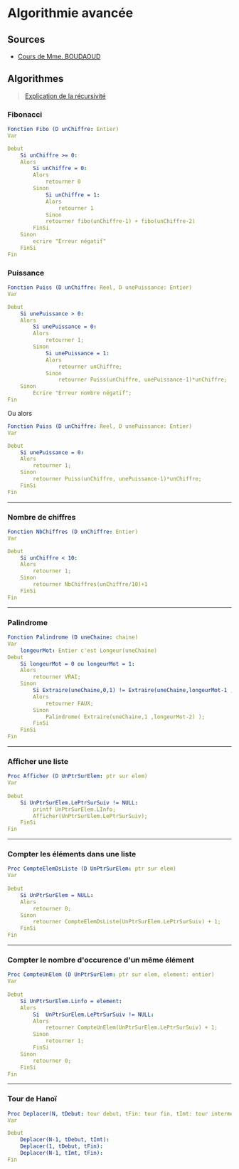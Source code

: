 <!--
Created by Its-Just-Nans - https://github.com/Its-Just-Nans
Copyright Its-Just-Nans
--->

# Algorithmie avancée

## Sources

- [Cours de Mme. BOUDAOUD](http://users.polytech.unice.fr/~karima/teaching/courses/IUT/Trad2/M4207/Recursivite/)

## Algorithmes

> [Explication de la récursivité](https://youtu.be/rf60MejMz3E)

### Fibonacci

```yaml
Fonction Fibo (D unChiffre: Entier)
Var

Debut
    Si unChiffre >= 0:
    Alors
        Si unChiffre = 0:
        Alors
            retourner 0
        Sinon
            Si unChiffre = 1:
            Alors
                retourner 1
            Sinon
            retourner fibo(unChiffre-1) + fibo(unChiffre-2)
        FinSi
    Sinon
        ecrire "Erreur négatif"
    FinSi
Fin
```

### Puissance

```yaml
Fonction Puiss (D unChiffre: Reel, D unePuissance: Entier)
Var

Debut
    Si unePuissance > 0:
    Alors
        Si unePuissance = 0:
        Alors
            retourner 1;
        Sinon
            Si unePuissance = 1:
            Alors
                retourner unChiffre;
            Sinon
                retourner Puiss(unChiffre, unePuissance-1)*unChiffre;
    Sinon
        Ecrire "Erreur nombre négatif";
Fin
```

Ou alors

```yaml
Fonction Puiss (D unChiffre: Reel, D unePuissance: Entier)
Var

Debut
    Si unePuissance = 0:
    Alors
        retourner 1;
    Sinon
        retourner Puiss(unChiffre, unePuissance-1)*unChiffre;
    FinSi
Fin
```

---

### Nombre de chiffres

```yaml
Fonction NbChiffres (D unChiffre: Entier)
Var

Debut
    Si unChiffre < 10:
    Alors
        retourner 1;
    Sinon
        retourner NbChiffres(unChiffre/10)+1
    FinSi
Fin
```

---

### Palindrome

```yaml
Fonction Palindrome (D uneChaine: chaine)
Var
    longeurMot: Entier c'est Longeur(uneChaine)
Debut
    Si longeurMot = 0 ou longeurMot = 1:
    Alors
        retourner VRAI;
    Sinon
        Si Extraire(uneChaine,0,1) != Extraire(uneChaine,longeurMot-1 ,1):
        Alors
            retourner FAUX;
        Sinon
            Palindrome( Extraire(uneChaine,1 ,longeurMot-2) );
        FinSi
    FinSi
Fin
```

---

### Afficher une liste

```yaml
Proc Afficher (D UnPtrSurElem: ptr sur elem)
Var
    
Debut
    Si UnPtrSurElem.LePtrSurSuiv != NULL:
        printf UnPtrSurElem.LInfo;
        Afficher(UnPtrSurElem.LePtrSurSuiv);
    FinSi
Fin
```

---

### Compter les éléments dans une liste

```yaml
Proc CompteElemDsListe (D UnPtrSurElem: ptr sur elem)
Var
    
Debut
    Si UnPtrSurElem = NULL:
    Alors
        retourner 0;
    Sinon
        retourner CompteElemDsListe(UnPtrSurElem.LePtrSurSuiv) + 1;
    FinSi
Fin
```

---

### Compter le nombre d'occurence d'un même élément

```yaml
Proc CompteUnElem (D UnPtrSurElem: ptr sur elem, element: entier)
Var
    
Debut        
    Si UnPtrSurElem.Linfo = element:
    Alors
        Si  UnPtrSurElem.LePtrSurSuiv != NULL:
        Alors
            retourner CompteUnElem(UnPtrSurElem.LePtrSurSuiv) + 1;
        Sinon
            retourner 1;
        FinSi
    Sinon
        retourner 0;
    FinSi
Fin
```

---

### Tour de Hanoï

```yaml
Proc Deplacer(N, tDebut: tour debut, tFin: tour fin, tImt: tour intermediaire):
Var

Debut
    Deplacer(N-1, tDebut, tImt):
    Deplacer(1, tDebut, tFin):
    Deplacer(N-1, tImt, tFin):
Fin
```
